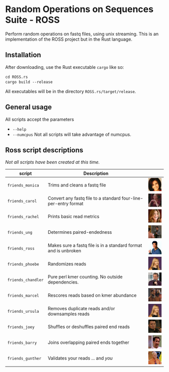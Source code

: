 # Random Operations on Sequences Suite - ROSS

Perform random operations on fastq files, using unix streaming.  This is an implementation of the ROSS project but in the Rust language.

## Installation

After downloading, use the Rust executable `cargo` like so:

    cd ROSS.rs
    cargo build --release

All executables will be in the directory `ROSS.rs/target/release`.

## General usage

All scripts accept the parameters

* `--help`
* `--numcpus` Not all scripts will take advantage of numcpus.

## Ross script descriptions

*Not all scripts have been created at this time.*

|script               |Description|    |
|---------------------|-----------|----|
|`friends_monica`  | Trims and cleans a fastq file| ![Monica](/images/monica.jpg) |
|`friends_carol`   | Convert any fastq file to a standard four-line-per-entry format| ![Carol](/images/carol.jpg) | 
|`friends_rachel`  | Prints basic read metrics| ![Rachel](/images/rachel.jpg) |
|`friends_ung`     | Determines paired-endedness| ![UNG](/images/UNG.png) |
|`friends_ross`    | Makes sure a fastq file is in a standard format and is unbroken | ![Ross](/images/ross.png) | 
|`friends_phoebe`  | Randomizes reads| ![Phoebe](/images/phoebe.png) |
|`friends_chandler`| Pure perl kmer counting. No outside dependencies.| ![Chandler](/images/chander.png) |
|`friends_marcel`  | Rescores reads based on kmer abundance | ![Marcel](/images/marcel.png) | 
|`friends_ursula`  | Removes duplicate reads and/or downsamples reads| ![Ursula](/images/ursula.png) | 
|`friends_joey`    | Shuffles or deshuffles paired end reads| ![Joey](/images/joey.png) |
|`friends_barry`   | Joins overlapping paired ends together | ![Barry](/images/barry.png) |
|`friends_gunther` | Validates your reads ... and *you* | ![Gunther](/images/gunther.png) |

